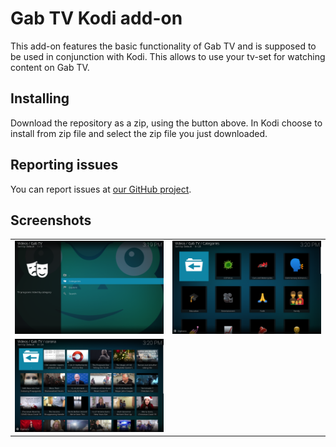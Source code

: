 # Gab TV Kodi add-on
This add-on features the basic functionality of Gab TV and is supposed to be used in conjunction with Kodi.
This allows to use your tv-set for watching content on Gab TV.

## Installing
Download the repository as a zip, using the button above. In Kodi choose to install from zip file and select the zip file you just downloaded.

## Reporting issues
You can report issues at [our GitHub project](https://github.com/Quark987/plugin.video.gabtv).

## Screenshots
<table>
  <tr>
    <td><img src="https://github.com/Quark987/plugin.video.gabtv/blob/master/resources/media/screenshot01.png?raw=true" width="400"></td>
    <td><img src="https://github.com/Quark987/plugin.video.gabtv/blob/master/resources/media/screenshot02.png?raw=true" width="400"></td>
  </tr>
  <tr>
    <td><img src="https://github.com/Quark987/plugin.video.gabtv/blob/master/resources/media/screenshot03.png?raw=true" width="400"></td>
  </tr>
</table>